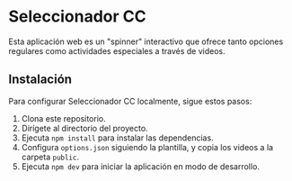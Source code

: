 # Seleccionador CC

Esta aplicación web es un "spinner" interactivo que ofrece tanto opciones regulares como actividades especiales a través de videos.

## Instalación

Para configurar Seleccionador CC localmente, sigue estos pasos:
1. Clona este repositorio.
2. Dirígete al directorio del proyecto.
3. Ejecuta `npm install` para instalar las dependencias.
4. Configura `options.json` siguiendo la plantilla, y copia los videos a la carpeta `public`.
5. Ejecuta `npm dev` para iniciar la aplicación en modo de desarrollo.
